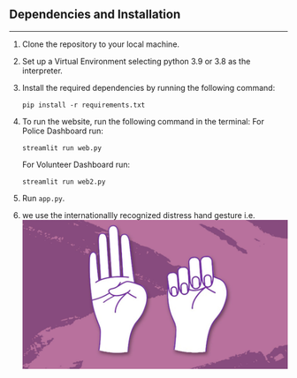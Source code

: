 ## Dependencies and Installation
----------------------------

1. Clone the repository to your local machine.

2. Set up a Virtual Environment selecting python 3.9 or 3.8 as the interpreter. 

3. Install the required dependencies by running the following command:
   ```
   pip install -r requirements.txt
   ```

4. To run the website, run the following command in the terminal:
   For Police Dashboard run:
   ```
   streamlit run web.py
   ```
   For Volunteer Dashboard run:
   ```
   streamlit run web2.py
   ```
5. Run `app.py`.
6. we use the internationallly recognized distress hand gesture i.e.
   ![Example:](./distress_signal_using_cv1-main/example.jpg)
